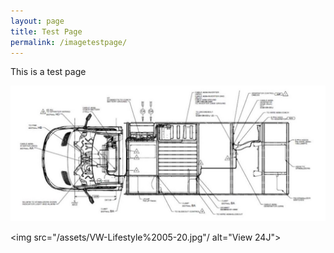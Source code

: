 ```yaml
---
layout: page
title: Test Page
permalink: /imagetestpage/
---
```


This is a test page

<img src="/assets/vandrawing.jpg">


<img src="/assets/VW-Lifestyle%2005-20.jpg"/ alt="View 24J">
  
<div style="background-image: url(/assets/vandrawing.jpg);
                                                              

